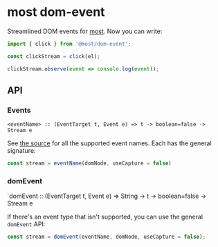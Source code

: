 # most dom-event

Streamlined DOM events for [most](https://github.com/cujojs/most).  Now you can write:

```js
import { click } from '@most/dom-event';

const clickStream = click(el);

clickStream.observe(event => console.log(event));
```

## API

### Events

`<eventName> :: (EventTarget t, Event e) => t -> boolean=false -> Stream e`

See [the source](src/dom-event.js) for all the supported event names.  Each has the general signature:

```js
const stream = eventName(domNode, useCapture = false)
```

### domEvent

`domEvent :: (EventTarget t, Event e) => String -> t -> boolean=false -> Stream e

If there's an event type that isn't supported, you can use the general `domEvent` API:

```js
const stream = domEvent(eventName, domNode, useCapture = false);
```
